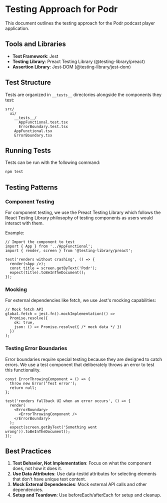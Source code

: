# Testing Approach for Podr

This document outlines the testing approach for the Podr podcast player application.

## Tools and Libraries

- **Test Framework**: Jest
- **Testing Library**: Preact Testing Library (@testing-library/preact)
- **Assertion Library**: Jest-DOM (@testing-library/jest-dom)

## Test Structure

Tests are organized in `__tests__` directories alongside the components they test:

```
src/
  ui/
    __tests__/
      AppFunctional.test.tsx
      ErrorBoundary.test.tsx
    AppFunctional.tsx
    ErrorBoundary.tsx
```

## Running Tests

Tests can be run with the following command:

```bash
npm test
```

## Testing Patterns

### Component Testing

For component testing, we use the Preact Testing Library which follows the React Testing Library philosophy of testing components as users would interact with them.

Example:
```tsx
// Import the component to test
import { App } from '../AppFunctional';
import { render, screen } from '@testing-library/preact';

test('renders without crashing', () => {
  render(<App />);
  const title = screen.getByText('Podr');
  expect(title).toBeInTheDocument();
});
```

### Mocking

For external dependencies like fetch, we use Jest's mocking capabilities:

```tsx
// Mock fetch API
global.fetch = jest.fn().mockImplementation(() => 
  Promise.resolve({
    ok: true,
    json: () => Promise.resolve({ /* mock data */ })
  })
);
```

### Testing Error Boundaries

Error boundaries require special testing because they are designed to catch errors. We use a test component that deliberately throws an error to test this functionality.

```tsx
const ErrorThrowingComponent = () => {
  throw new Error('Test error');
  return null;
};

test('renders fallback UI when an error occurs', () => {
  render(
    <ErrorBoundary>
      <ErrorThrowingComponent />
    </ErrorBoundary>
  );
  expect(screen.getByText('Something went wrong')).toBeInTheDocument();
});
```

## Best Practices

1. **Test Behavior, Not Implementation**: Focus on what the component does, not how it does it.
2. **Use Data Attributes**: Use data-testid attributes for selecting elements that don't have unique text content.
3. **Mock External Dependencies**: Mock external API calls and other dependencies.
4. **Setup and Teardown**: Use beforeEach/afterEach for setup and cleanup.